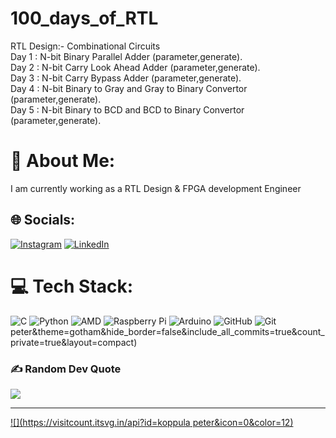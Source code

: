 # 100_days_of_RTL

RTL Design:- Combinational Circuits
<br>
Day 1 : N-bit Binary Parallel Adder (parameter,generate).
<br>
Day 2 : N-bit Carry Look Ahead Adder (parameter,generate).
<br>
Day 3 : N-bit Carry Bypass Adder (parameter,generate).
<br>
Day 4 : N-bit Binary to Gray and Gray to Binary Convertor (parameter,generate).
<br>
Day 5 : N-bit Binary to BCD and BCD to Binary Convertor (parameter,generate).
<br>
















# 💫 About Me:
I am currently working as a RTL Design & FPGA development Engineer


## 🌐 Socials:
[![Instagram](https://img.shields.io/badge/Instagram-%23E4405F.svg?logo=Instagram&logoColor=white)](https://instagram.com/peterkoppula) [![LinkedIn](https://img.shields.io/badge/LinkedIn-%230077B5.svg?logo=linkedin&logoColor=white)](https://linkedin.com/in/koppulapeter) 

# 💻 Tech Stack:
![C](https://img.shields.io/badge/c-%2300599C.svg?style=for-the-badge&logo=c&logoColor=white) ![Python](https://img.shields.io/badge/python-3670A0?style=for-the-badge&logo=python&logoColor=ffdd54) ![AMD](https://img.shields.io/badge/AMD-%23000000.svg?style=for-the-badge&logo=amd&logoColor=white) ![Raspberry Pi](https://img.shields.io/badge/-Raspberry_Pi-C51A4A?style=for-the-badge&logo=Raspberry-Pi) ![Arduino](https://img.shields.io/badge/-Arduino-00979D?style=for-the-badge&logo=Arduino&logoColor=white) ![GitHub](https://img.shields.io/badge/github-%23121011.svg?style=for-the-badge&logo=github&logoColor=white) ![Git](https://img.shields.io/badge/git-%23F05033.svg?style=for-the-badge&logo=git&logoColor=white)
peter&theme=gotham&hide_border=false&include_all_commits=true&count_private=true&layout=compact)

### ✍️ Random Dev Quote
![](https://quotes-github-readme.vercel.app/api?type=horizontal&theme=light)

---
[![](https://visitcount.itsvg.in/api?id=koppula peter&icon=0&color=12)](https://visitcount.itsvg.in)

<!-- Proudly created with GPRM ( https://gprm.itsvg.in ) -->

